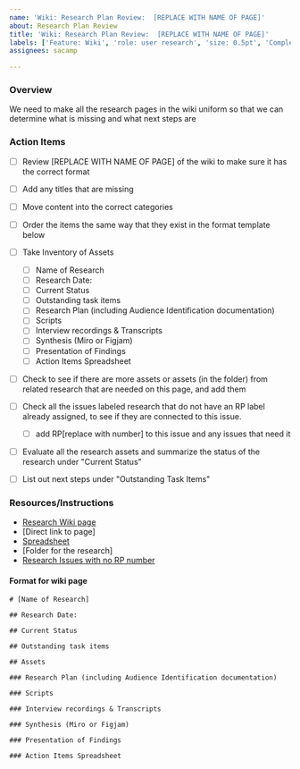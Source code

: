 ```yaml
---
name: 'Wiki: Research Plan Review:  [REPLACE WITH NAME OF PAGE]'
about: Research Plan Review
title: 'Wiki: Research Plan Review:  [REPLACE WITH NAME OF PAGE]'
labels: ['Feature: Wiki', 'role: user research', 'size: 0.5pt', 'Complexity: Missing']
assignees: sacamp

---
```


### Overview
We need to make all the research pages in the wiki uniform so that we can determine what is missing and what next steps are

### Action Items
- [ ] Review [REPLACE WITH NAME OF PAGE] of the wiki to make sure it has the correct format
- [ ] Add any titles that are missing
- [ ] Move content into the correct categories
- [ ] Order the items the same way that they exist in the format template below
- [ ] Take Inventory of Assets
   - [ ] Name of Research
   - [ ] Research Date:
   - [ ] Current Status
   - [ ] Outstanding task items
   - [ ] Research Plan (including Audience Identification documentation)
   - [ ] Scripts
   - [ ] Interview recordings & Transcripts
   - [ ] Synthesis (Miro or Figjam)
   - [ ] Presentation of Findings
   - [ ] Action Items Spreadsheet
- [ ] Check to see if there are more assets or assets (in the folder) from related research that are needed on this page, and add them
- [ ] Check all the issues labeled research that do not have an RP label already assigned, to see if they are connected to this issue.
  - [ ] add RP[replace with number] to this issue and any issues that need it
- [ ] Evaluate all the research assets and summarize the status of the research under  "Current Status"
- [ ] List out next steps under "Outstanding Task Items"


### Resources/Instructions
- [Research Wiki page](https://github.com/hackforla/website/wiki/UI-UX-Researcher)
- [Direct link to page]
- [Spreadsheet](https://docs.google.com/spreadsheets/d/1ZdUOlFx0DrM6jUfjcIwGw42Fpgba_pQVlaKPL-DBy38/edit#gid=0)
- [Folder for the research]
- [Research Issues with no RP number](https://github.com/hackforla/website/issues?q=is%3Aopen+is%3Aissue+-label%3ARP001+-label%3ARP002+-label%3ARP003+-label%3ARP004+-label%3ARP005+label%3A%22feature%3A+research%22)

#### Format for wiki page
```
# [Name of Research]

## Research Date:

## Current Status

## Outstanding task items

## Assets

### Research Plan (including Audience Identification documentation)

### Scripts

### Interview recordings & Transcripts

### Synthesis (Miro or Figjam)

### Presentation of Findings

### Action Items Spreadsheet
```
